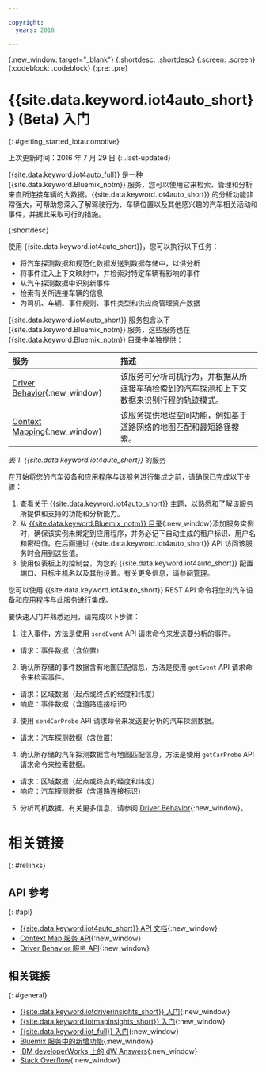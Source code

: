 ```yaml
---

copyright:
  years: 2016

---
```


{:new_window: target="_blank"}
{:shortdesc: .shortdesc}
{:screen: .screen}
{:codeblock: .codeblock}
{:pre: .pre}

# {{site.data.keyword.iot4auto_short}} (Beta) 入门
{: #getting_started_iotautomotive}

上次更新时间：2016 年 7 月 29 日
{: .last-updated}

{{site.data.keyword.iot4auto_full}} 是一种 {{site.data.keyword.Bluemix_notm}} 服务，您可以使用它来检索、管理和分析来自所连接车辆的大数据。{{site.data.keyword.iot4auto_short}} 的分析功能非常强大，可帮助您深入了解驾驶行为、车辆位置以及其他感兴趣的汽车相关活动和事件，并据此采取可行的措施。

{:shortdesc}

使用 {{site.data.keyword.iot4auto_short}}，您可以执行以下任务：

- 将汽车探测数据和规范化数据发送到数据存储中，以供分析
- 将事件注入上下文映射中，并检索对特定车辆有影响的事件
- 从汽车探测数据中识别新事件
- 检索有关所连接车辆的信息
- 为司机、车辆、事件规则、事件类型和供应商管理资产数据


{{site.data.keyword.iot4auto_short}} 服务包含以下 {{site.data.keyword.Bluemix_notm}} 服务，这些服务也在 {{site.data.keyword.Bluemix_notm}} 目录中单独提供：

|服务|描述|
|:---|:---|
|[Driver Behavior](../IotDriverInsights/index.html){:new_window}| 该服务可分析司机行为，并根据从所连接车辆检索到的汽车探测和上下文数据来识别行程的轨迹模式。
|[Context Mapping](../IotMapInsights/index.html){:new_window}| 该服务提供地理空间功能，例如基于道路网络的地图匹配和最短路径搜索。
*表 1. {{site.data.keyword.iot4auto_short}}* 的服务

在开始将您的汽车设备和应用程序与该服务进行集成之前，请确保已完成以下步骤：

1. 查看[关于 {{site.data.keyword.iot4auto_short}}](iotautomotive_overview.html) 主题，以熟悉和了解该服务所提供和支持的功能和分析能力。
2. 从 [{{site.data.keyword.Bluemix_notm}} 目录](https://console.ng.bluemix.net/catalog/labs/){:new_window}添加服务实例时，确保该实例未绑定到应用程序，并务必记下自动生成的租户标识、用户名和密码值。在后面通过 {{site.data.keyword.iot4auto_short}} API 访问该服务时会用到这些值。
3. 使用仪表板上的控制台，为您的 {{site.data.keyword.iot4auto_short}} 配置端口、目标主机名以及其他设置。有关更多信息，请参阅[管理](iotautomotive_admin.html)。

您可以使用 {{site.data.keyword.iot4auto_short}} REST API 命令将您的汽车设备和应用程序与此服务进行集成。

要快速入门并熟悉运用，请完成以下步骤：

1. 注入事件，方法是使用 `sendEvent` API 请求命令来发送要分析的事件。
  - 请求：事件数据（含位置）
2. 确认所存储的事件数据含有地图匹配信息，方法是使用 `getEvent` API 请求命令来检索事件。
  - 请求：区域数据（起点或终点的经度和纬度）
  - 响应：事件数据（含道路连接标识）
3.  使用 `sendCarProbe` API 请求命令来发送要分析的汽车探测数据。
  - 请求：汽车探测数据（含位置）
4. 确认所存储的汽车探测数据含有地图匹配信息，方法是使用 `getCarProbe` API 请求命令来检索数据。
  - 请求：区域数据（起点或终点的经度和纬度）
  - 响应：汽车探测数据（含道路连接标识）
5. 分析司机数据。有关更多信息，请参阅 [Driver Behavior](../IotDriverInsights/index.html){:new_window}。

# 相关链接
{: #rellinks}

## API 参考
{: #api}
* [{{site.data.keyword.iot4auto_short}} API 文档](http://ibm.biz/IoT4Automotive_APIdoc){:new_window}
* [Context Map 服务 API](http://ibm.biz/IoTContextMapping_APIdoc){:new_window}
* [Driver Behavior 服务 API]( http://ibm.biz/IoTDriverBehavior_APIdoc){:new_window}


## 相关链接
{: #general}
* [{{site.data.keyword.iotdriverinsights_short}} 入门](../IotDriverInsights/index.html){:new_window}
* [{{site.data.keyword.iotmapinsights_short}} 入门](../IotMapInsights/index.html){:new_window}
* [{{site.data.keyword.iot_full}} 入门](https://www.ng.bluemix.net/docs/services/IoT/index.html){:new_window}
* [Bluemix 服务中的新增功能](http://www.ng.bluemix.net/docs/whatsnew/index.html#services_category){:new_window}
* [IBM developerWorks 上的 dW Answers](https://developer.ibm.com/answers/topics/iot-for-automotive){:new_window}
* [Stack Overflow](http://stackoverflow.com/questions/tagged/iot-for-automotive){:new_window}
